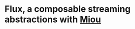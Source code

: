 # Flux, a composable streaming abstractions with [Miou][miou]

[miou]: https://github.com/robur-coop/miou
